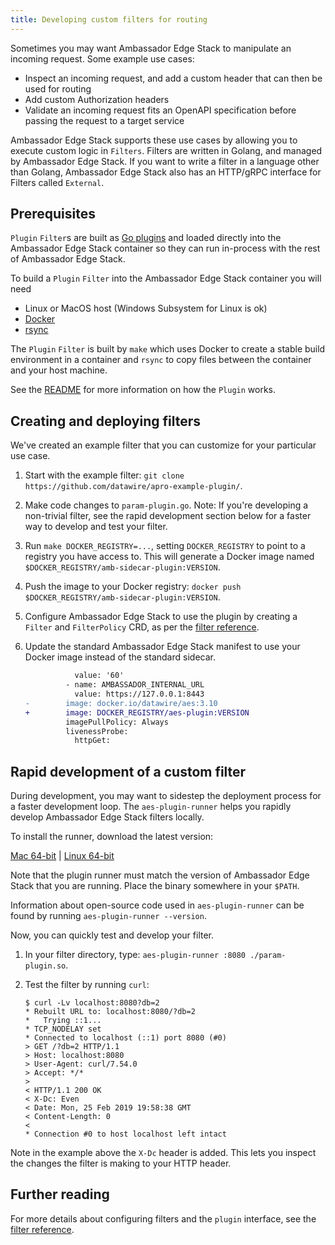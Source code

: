 ```yaml
---
title: Developing custom filters for routing
---
```


Sometimes you may want Ambassador Edge Stack to manipulate an incoming request. Some example use cases:

* Inspect an incoming request, and add a custom header that can then be used for routing
* Add custom Authorization headers
* Validate an incoming request fits an OpenAPI specification before passing the request to a target service

Ambassador Edge Stack supports these use cases by allowing you to execute custom logic in `Filters`. Filters are written in Golang, and managed by Ambassador Edge Stack. If you want to write a filter in a language other than Golang, Ambassador Edge Stack also has an HTTP/gRPC interface for Filters called `External`.

## Prerequisites

`Plugin` `Filter`s are built as [Go plugins](https://golang.org/pkg/plugin/) and loaded directly into the Ambassador Edge Stack container so they can run in-process with the rest of Ambassador Edge Stack.

To build a `Plugin` `Filter` into the Ambassador Edge Stack container you will need
- Linux or MacOS host (Windows Subsystem for Linux is ok)
- [Docker](https://docs.docker.com/install/)
- [rsync](https://rsync.samba.org/)

The `Plugin` `Filter` is built by `make` which uses Docker to create a stable build environment in a container and `rsync` to copy files between the container and your host machine.

See the [README](https://github.com/datawire/apro-example-plugin) for more information on how the `Plugin` works.

## Creating and deploying filters

We've created an example filter that you can customize for your particular use case.

1. Start with the example filter: `git clone
   https://github.com/datawire/apro-example-plugin/`.

2. Make code changes to `param-plugin.go`. Note: If you're developing a non-trivial filter, see the rapid development section below for a faster way to develop and test your filter.

3. Run `make DOCKER_REGISTRY=...`, setting `DOCKER_REGISTRY` to point
   to a registry you have access to. This will generate a Docker image
   named `$DOCKER_REGISTRY/amb-sidecar-plugin:VERSION`.

4. Push the image to your Docker registry: `docker push $DOCKER_REGISTRY/amb-sidecar-plugin:VERSION`.

5. Configure Ambassador Edge Stack to use the plugin by creating a `Filter`
   and `FilterPolicy` CRD, as per the [filter reference](/docs/edge-stack/latest/topics/using/filters/).

6. Update the standard Ambassador Edge Stack manifest to use your Docker
   image instead of the standard sidecar.

   ```patch
              value: '60'
            - name: AMBASSADOR_INTERNAL_URL
              value: https://127.0.0.1:8443
   -        image: docker.io/datawire/aes:3.10
   +        image: DOCKER_REGISTRY/aes-plugin:VERSION
            imagePullPolicy: Always
            livenessProbe:
              httpGet:
   ```

## Rapid development of a custom filter

During development, you may want to sidestep the deployment process for a faster development loop. The `aes-plugin-runner` helps you rapidly develop Ambassador Edge Stack filters locally.

To install the runner, download the latest version:

<a class="pro-runner-dl" href="https://s3.amazonaws.com/datawire-static-files/aes-plugin-runner/3.10/darwin/amd64/aes-plugin-runner">Mac 64-bit</a> |
<a class="pro-runner-linux-dl" href="https://s3.amazonaws.com/datawire-static-files/aes-plugin-runner/3.10/linux/amd64/aes-plugin-runner">Linux 64-bit</a>

Note that the plugin runner must match the version of Ambassador Edge Stack that you are running. Place the binary somewhere in your `$PATH`.

Information about open-source code used in `aes-plugin-runner` can be found by running `aes-plugin-runner --version`.

Now, you can quickly test and develop your filter.

1. In your filter directory, type: `aes-plugin-runner :8080 ./param-plugin.so`.
2. Test the filter by running `curl`:

    ```
    $ curl -Lv localhost:8080?db=2
    * Rebuilt URL to: localhost:8080/?db=2
    *   Trying ::1...
    * TCP_NODELAY set
    * Connected to localhost (::1) port 8080 (#0)
    > GET /?db=2 HTTP/1.1
    > Host: localhost:8080
    > User-Agent: curl/7.54.0
    > Accept: */*
    >
    < HTTP/1.1 200 OK
    < X-Dc: Even
    < Date: Mon, 25 Feb 2019 19:58:38 GMT
    < Content-Length: 0
    <
    * Connection #0 to host localhost left intact
    ```

Note in the example above the `X-Dc` header is added. This lets you inspect the changes the filter is making to your HTTP header.

## Further reading

For more details about configuring filters and the `plugin` interface, see the [filter reference](/docs/edge-stack/latest/topics/using/filters/).
